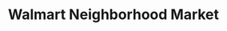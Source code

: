 ---
title: "Walmart Neighborhood Market"
url: /mesa/walmart-neighborhood-market-east-university-drive/
shop: supermarket
---